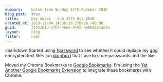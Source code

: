 ```yaml
---
summary:    Notes from Sunday 17th October 2010
blog_post:  true
title:      Day notes - Sun 17th Oct 2010
created_at: 2010-11-04 14:30:19.278626 +00:00
guid:       3f51301b-c7b7-4ee6-9465-be66232cad2e
layout:     blog
filter:     haml
---
```

:markdown
  Started using [1password](http://agilewebsolutions.com/products/1Password) to see whether it could replace my [gpg](http://www.gnupg.org/) encrypted text files (on [dropbox](https://www.dropbox.com/)) that I use to store passwords and the like.

  Moved my Chrome Bookmarks to [Google Bookmarks](https://www.google.com/bookmarks).  I'm using the [Yet Another Google Bookmarks Extension](https://chrome.google.com/extensions/detail/jdnejaepfmacfdmhkplckpfdcjgbeode) to integrate these bookmarks with Chrome.
